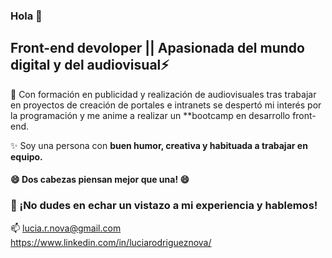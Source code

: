 ### Hola  👋

 ## Front-end devoloper || Apasionada del mundo digital y del audiovisual⚡ 

💭 Con formación en publicidad y realización de audiovisuales tras trabajar en proyectos de creación de portales e intranets se despertó mi interés por la programación y me anime a realizar un **bootcamp en desarrollo front-end.

✨ Soy una persona con **buen humor, creativa y habituada a trabajar en equipo.**  
#### 😄 Dos cabezas piensan mejor que una! 😄

### 💬  ¡No dudes en echar un vistazo a mi experiencia y hablemos!

📫  lucia.r.nova@gmail.com  
https://www.linkedin.com/in/luciarodrigueznova/

         
